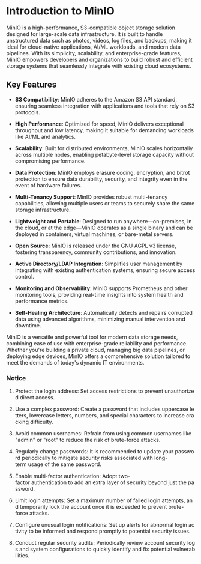# Introduction to MinIO

MinIO is a high-performance, S3-compatible object storage solution designed for large-scale data infrastructure. It is built to handle unstructured data such as photos, videos, log files, and backups, making it ideal for cloud-native applications, AI/ML workloads, and modern data pipelines. With its simplicity, scalability, and enterprise-grade features, MinIO empowers developers and organizations to build robust and efficient storage systems that seamlessly integrate with existing cloud ecosystems.

## Key Features

- **S3 Compatibility**: MinIO adheres to the Amazon S3 API standard, ensuring seamless integration with applications and tools that rely on S3 protocols.
  
- **High Performance**: Optimized for speed, MinIO delivers exceptional throughput and low latency, making it suitable for demanding workloads like AI/ML and analytics.

- **Scalability**: Built for distributed environments, MinIO scales horizontally across multiple nodes, enabling petabyte-level storage capacity without compromising performance.

- **Data Protection**: MinIO employs erasure coding, encryption, and bitrot protection to ensure data durability, security, and integrity even in the event of hardware failures.

- **Multi-Tenancy Support**: MinIO provides robust multi-tenancy capabilities, allowing multiple users or teams to securely share the same storage infrastructure.

- **Lightweight and Portable**: Designed to run anywhere—on-premises, in the cloud, or at the edge—MinIO operates as a single binary and can be deployed in containers, virtual machines, or bare-metal servers.

- **Open Source**: MinIO is released under the GNU AGPL v3 license, fostering transparency, community contributions, and innovation.

- **Active Directory/LDAP Integration**: Simplifies user management by integrating with existing authentication systems, ensuring secure access control.

- **Monitoring and Observability**: MinIO supports Prometheus and other monitoring tools, providing real-time insights into system health and performance metrics.

- **Self-Healing Architecture**: Automatically detects and repairs corrupted data using advanced algorithms, minimizing manual intervention and downtime.

MinIO is a versatile and powerful tool for modern data storage needs, combining ease of use with enterprise-grade reliability and performance. Whether you're building a private cloud, managing big data pipelines, or deploying edge devices, MinIO offers a comprehensive solution tailored to meet the demands of today's dynamic IT environments.

### Notice

1.  Protect the login address: Set access restrictions to prevent unauthorized direct access.
    
2.  Use a complex password: Create a password that includes uppercase letters, lowercase letters, numbers, and special characters to increase cracking difficulty.
    
3.  Avoid common usernames: Refrain from using common usernames like "admin" or "root" to reduce the risk of brute-force attacks.
    
4.  Regularly change passwords: It is recommended to update your password periodically to mitigate security risks associated with long-term usage of the same password.
    
5.  Enable multi-factor authentication: Adopt two-factor authentication to add an extra layer of security beyond just the password.
    
6.  Limit login attempts: Set a maximum number of failed login attempts, and temporarily lock the account once it is exceeded to prevent brute-force attacks.
    
7.  Configure unusual login notifications: Set up alerts for abnormal login activity to be informed and respond promptly to potential security issues.
    
8.  Conduct regular security audits: Periodically review account security logs and system configurations to quickly identify and fix potential vulnerabilities.
        
